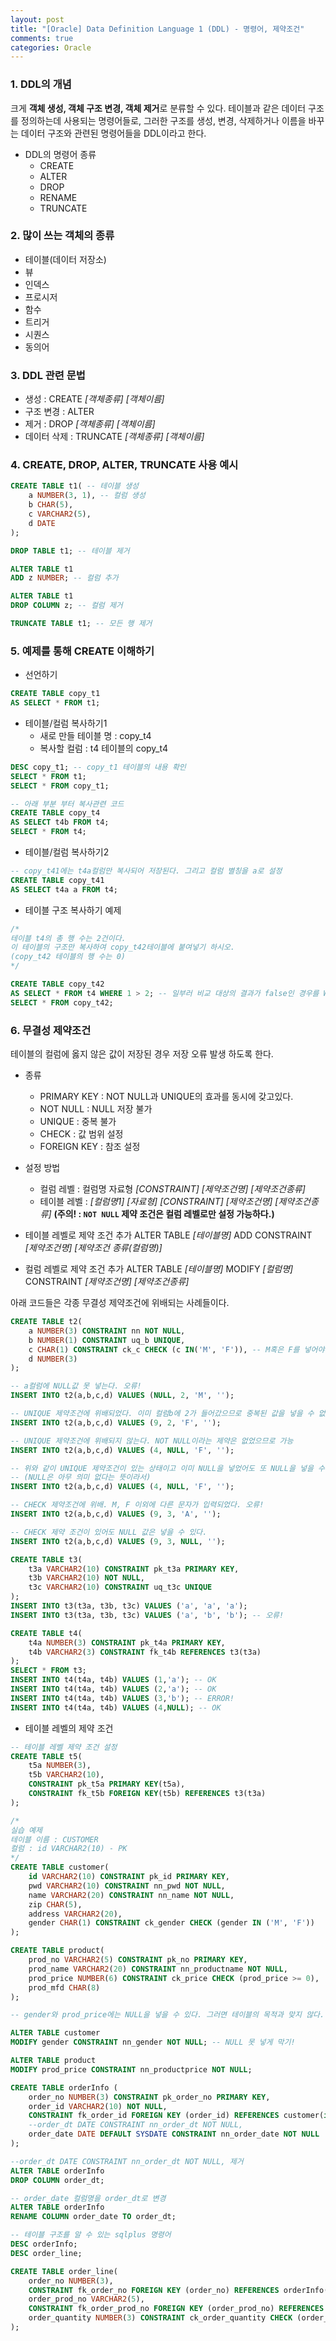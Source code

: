 ```yaml
---
layout: post
title: "[Oracle] Data Definition Language 1 (DDL) - 명령어, 제약조건"
comments: true
categories: Oracle
---
```

### 1. DDL의 개념
크게 **객체 생성, 객체 구조 변경, 객체 제거**로 분류할 수 있다. 테이블과 같은 데이터 구조를 정의하는데 사용되는 명령어들로, 그러한 구조를 생성, 변경, 삭제하거나 이름을 바꾸는 데이터 구조와 관련된 명령어들을 DDL이라고 한다.

- DDL의 명령어 종류
	- CREATE
	- ALTER
	- DROP
	- RENAME
	- TRUNCATE

### 2. 많이 쓰는 객체의 종류
- 테이블(데이터 저장소)
- 뷰
- 인덱스
- 프로시저
- 함수
- 트리거
- 시퀀스
- 동의어

### 3. DDL 관련 문법
- 생성 : CREATE *[객체종류]*	*[객체이름]*
- 구조 변경 : ALTER
- 제거 : DROP *[객체종류]* *[객체이름]*
- 데이터 삭제 : TRUNCATE *[객체종류]* *[객체이름]*

### 4. CREATE, DROP, ALTER, TRUNCATE 사용 예시
```sql
CREATE TABLE t1( -- 테이블 생성
    a NUMBER(3, 1), -- 컬럼 생성
    b CHAR(5),
    c VARCHAR2(5),
    d DATE
);

DROP TABLE t1; -- 테이블 제거

ALTER TABLE t1
ADD z NUMBER; -- 컬럼 추가

ALTER TABLE t1
DROP COLUMN z; -- 컬럼 제거

TRUNCATE TABLE t1; -- 모든 행 제거
```

### 5. 예제를 통해 CREATE 이해하기

- 선언하기

```sql
CREATE TABLE copy_t1
AS SELECT * FROM t1;
```

- 테이블/컬럼 복사하기1
	- 새로 만들 테이블 명 : copy_t4
	- 복사할 컬럼 : t4 테이블의 copy_t4
    
```sql
DESC copy_t1; -- copy_t1 테이블의 내용 확인
SELECT * FROM t1;
SELECT * FROM copy_t1;

-- 아래 부분 부터 복사관련 코드
CREATE TABLE copy_t4
AS SELECT t4b FROM t4;
SELECT * FROM t4;
```

- 테이블/컬럼 복사하기2

```sql
-- copy_t41에는 t4a컬럼만 복사되어 저장된다. 그리고 컬럼 별칭을 a로 설정
CREATE TABLE copy_t41
AS SELECT t4a a FROM t4; 
```


- 테이블 구조 복사하기 예제

```sql
/*
테이블 t4의 총 행 수는 2건이다.
이 테이블의 구조만 복사하여 copy_t42테이블에 붙여넣기 하시오.
(copy_t42 테이블의 행 수는 0)
*/

CREATE TABLE copy_t42
AS SELECT * FROM t4 WHERE 1 > 2; -- 일부러 비교 대상의 결과가 false인 경우를 WHERE절에 넣어서 구조만 가져오게 한다.
SELECT * FROM copy_t42;
```

### 6. 무결성 제약조건
테이블의 컬럼에 옳지 않은 값이 저장된 경우 저장 오류 발생 하도록 한다.

- 종류
    - PRIMARY KEY : NOT NULL과 UNIQUE의 효과를 동시에 갖고있다.
    - NOT NULL : NULL 저장 불가
    - UNIQUE : 중복 불가
    - CHECK : 값 범위 설정
    - FOREIGN KEY : 참조 설정

- 설정 방법
	- 컬럼 레벨 : 컬럼명 자료형 *[CONSTRAINT]*  *[제약조건명]*  *[제약조건종류]*
	- 테이블 레벨 : *[컬럼명1]* *[자료형]* *[CONSTRAINT]*  *[제약조건명]*  *[제약조건종류]*
	**(주의! :  `NOT NULL` 제약 조건은 컬럼 레벨로만 설정 가능하다.)**

- 테이블 레벨로 제약 조건 추가
ALTER TABLE *[테이블명]*
ADD CONSTRAINT *[제약조건명] [제약조건 종류(컬럼명)]*

- 컬럼 레벨로 제약 조건 추가
ALTER TABLE *[테이블명]*
MODIFY *[컬럼명]* CONSTRAINT *[제약조건명] [제약조건종류]*

아래 코드들은 각종 무결성 제약조건에 위배되는 사례들이다.
```sql
CREATE TABLE t2(
    a NUMBER(3) CONSTRAINT nn NOT NULL,
    b NUMBER(1) CONSTRAINT uq_b UNIQUE,
    c CHAR(1) CONSTRAINT ck_c CHECK (c IN('M', 'F')), -- M혹은 F를 넣어야한다. 다른 것은 옳지 않게 설정
    d NUMBER(3)
);

-- a컬럼에 NULL값 못 넣는다. 오류!
INSERT INTO t2(a,b,c,d) VALUES (NULL, 2, 'M', '');

-- UNIQUE 제약조건에 위배되었다. 이미 컬럼b에 2가 들어갔으므로 중복된 값을 넣을 수 없다. 오류!
INSERT INTO t2(a,b,c,d) VALUES (9, 2, 'F', '');

-- UNIQUE 제약조건에 위배되지 않는다. NOT NULL이라는 제약은 없었으므로 가능
INSERT INTO t2(a,b,c,d) VALUES (4, NULL, 'F', '');

-- 위와 같이 UNIQUE 제약조건이 있는 상태이고 이미 NULL을 넣었어도 또 NULL을 넣을 수 있다.
-- (NULL은 아무 의미 없다는 뜻이라서)
INSERT INTO t2(a,b,c,d) VALUES (4, NULL, 'F', '');

-- CHECK 제약조건에 위배. M, F 이외에 다른 문자가 입력되었다. 오류!
INSERT INTO t2(a,b,c,d) VALUES (9, 3, 'A', '');

-- CHECK 제약 조건이 있어도 NULL 값은 넣을 수 있다.
INSERT INTO t2(a,b,c,d) VALUES (9, 3, NULL, '');

CREATE TABLE t3(
    t3a VARCHAR2(10) CONSTRAINT pk_t3a PRIMARY KEY, 
    t3b VARCHAR2(10) NOT NULL,
    t3c VARCHAR2(10) CONSTRAINT uq_t3c UNIQUE
);
INSERT INTO t3(t3a, t3b, t3c) VALUES ('a', 'a', 'a');
INSERT INTO t3(t3a, t3b, t3c) VALUES ('a', 'b', 'b'); -- 오류!

CREATE TABLE t4(
    t4a NUMBER(3) CONSTRAINT pk_t4a PRIMARY KEY,
    t4b VARCHAR2(3) CONSTRAINT fk_t4b REFERENCES t3(t3a)  
);
SELECT * FROM t3;
INSERT INTO t4(t4a, t4b) VALUES (1,'a'); -- OK
INSERT INTO t4(t4a, t4b) VALUES (2,'a'); -- OK
INSERT INTO t4(t4a, t4b) VALUES (3,'b'); -- ERROR!
INSERT INTO t4(t4a, t4b) VALUES (4,NULL); -- OK
```

- 테이블 레벨의 제약 조건

```sql
-- 테이블 레벨 제약 조건 설정
CREATE TABLE t5(
    t5a NUMBER(3),
    t5b VARCHAR2(10),
    CONSTRAINT pk_t5a PRIMARY KEY(t5a),
    CONSTRAINT fk_t5b FOREIGN KEY(t5b) REFERENCES t3(t3a)
);

/*
실습 예제
테이블 이름 : CUSTOMER
컬럼 : id VARCHAR2(10) - PK
*/
CREATE TABLE customer(
    id VARCHAR2(10) CONSTRAINT pk_id PRIMARY KEY, 
    pwd VARCHAR2(10) CONSTRAINT nn_pwd NOT NULL,
    name VARCHAR2(20) CONSTRAINT nn_name NOT NULL,
    zip CHAR(5),
    address VARCHAR2(20),
    gender CHAR(1) CONSTRAINT ck_gender CHECK (gender IN ('M', 'F'))
);

CREATE TABLE product(
    prod_no VARCHAR2(5) CONSTRAINT pk_no PRIMARY KEY,
    prod_name VARCHAR2(20) CONSTRAINT nn_productname NOT NULL,
    prod_price NUMBER(6) CONSTRAINT ck_price CHECK (prod_price >= 0),
    prod_mfd CHAR(8)
);

-- gender와 prod_price에는 NULL을 넣을 수 있다. 그러면 테이블의 목적과 맞지 않다. 이를 막기 위해 구조 변경을 다음과 같이 해야한다.

ALTER TABLE customer
MODIFY gender CONSTRAINT nn_gender NOT NULL; -- NULL 못 넣게 막기!

ALTER TABLE product
MODIFY prod_price CONSTRAINT nn_productprice NOT NULL;

CREATE TABLE orderInfo (
    order_no NUMBER(3) CONSTRAINT pk_order_no PRIMARY KEY,
    order_id VARCHAR2(10) NOT NULL,
    CONSTRAINT fk_order_id FOREIGN KEY (order_id) REFERENCES customer(id), -- FK
    --order_dt DATE CONSTRAINT nn_order_dt NOT NULL,
    order_date DATE DEFAULT SYSDATE CONSTRAINT nn_order_date NOT NULL
);

--order_dt DATE CONSTRAINT nn_order_dt NOT NULL, 제거
ALTER TABLE orderInfo
DROP COLUMN order_dt;

-- order_date 컬럼명을 order_dt로 변경
ALTER TABLE orderInfo
RENAME COLUMN order_date TO order_dt;

-- 테이블 구조를 알 수 있는 sqlplus 명령어
DESC orderInfo;
DESC order_line;

CREATE TABLE order_line(
    order_no NUMBER(3), 
    CONSTRAINT fk_order_no FOREIGN KEY (order_no) REFERENCES orderInfo(order_no), -- FK
    order_prod_no VARCHAR2(5),
    CONSTRAINT fk_order_prod_no FOREIGN KEY (order_prod_no) REFERENCES product(prod_no), -- FK
    order_quantity NUMBER(3) CONSTRAINT ck_order_quantity CHECK (order_quantity > 0)
);
```

